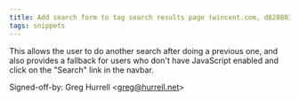 ```yaml
---
title: Add search form to tag search results page (wincent.com, d828803)
tags: snippets
---
```


This allows the user to do another search after doing a previous one, and also provides a fallback for users who don't have JavaScript enabled and click on the "Search" link in the navbar.

Signed-off-by: Greg Hurrell &lt;greg@hurrell.net&gt;

